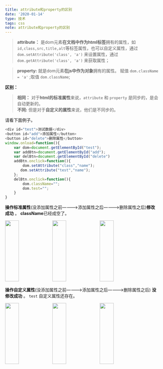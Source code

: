 ```yaml
---
title: attribute和property的区别
date: '2020-01-14'
type: 技术
tags: css
note: attribute和property的区别
---
```

>**attribute：** 是dom元素**在文档中作为html标签**拥有的属性，如`id,class,src,title,alt`等标签属性，也可以自定义属性，通过 `dom.setAttribute('class', 'a')` 来设置属性，通过` dom.getAttribute('class', 'a')` 来获取属性；  

>**property:** 就是dom元素**在js中作为对象**拥有的属性。 赋值 `dom.className = 'a'` ;取值 `dom.className`;

**区别：**

>**相同：** 对于**html的标准属性**来说，`attribute` 和 `property` 是同步的，是会自动更新的。    
>**不同:** 但是对于**自定义的属性**来说，他们是不同步的。

请看下面例子。       
```js
<div id="test">测试数据</div>
<button id="add">添加属性</button>
<button id="delete">删除属性</button>
window.onload=function(){
    var dom=document.getElementById("test");
    var addBtn=document.getElementById("add");
    var delBtn=document.getElementById("delete")
    addBtn.onclick=function(){
        dom.setAttribute("class","name");
       dom.setAttribute("test","name");
    };
    delBtn.onclick=function(){
        dom.className="";
        dom.test="";
    }	  	
}
```

  **操作标准属性**(没添加属性之前————>添加属性之后————>删除属性之后)**修改成功** 。
  **className**已经成空了。

  <img width="30%" height="200px" style="padding-right:'20px'" src="https://user-gold-cdn.xitu.io/2019/4/9/16a02756ce8afb5e?w=473&h=603&f=png&s=43486">  
  <img width="30%" height="200px"style="padding-right:'20px'" src="https://user-gold-cdn.xitu.io/2019/4/9/16a02779437c1e72?w=556&h=613&f=png&s=50412"> 
  <img width="30%" height="200px"style="padding-right:'20px'" src="https://user-gold-cdn.xitu.io/2019/4/9/16a0279f4dd1190f?w=468&h=602&f=png&s=47860"> 

**操作自定义属性**(没添加属性之前————>添加属性之后————>删除属性之后) **没修改成功** 。
`test` 自定义属性还存在。

  <img width="30%" height="200px" style="padding-right:'20px'" src="https://user-gold-cdn.xitu.io/2019/4/9/16a02756ce8afb5e?w=473&h=603&f=png&s=43486">  
  <img width="30%" height="200px"style="padding-right:'20px'" src="https://user-gold-cdn.xitu.io/2019/4/9/16a027fc139b82cb?w=474&h=608&f=png&s=49236"> 
  <img width="30%" height="200px"style="padding-right:'20px'" src="https://user-gold-cdn.xitu.io/2019/4/9/16a027f3002bb5e9?w=469&h=602&f=png&s=48871"> 
